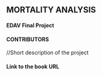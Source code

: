 ## MORTALITY ANALYSIS
#### EDAV Final Project 

#### CONTRIBUTORS

//Short description of the project

#### Link to the book URL
